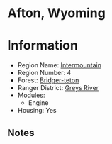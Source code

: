 
Afton, Wyoming
==============
  
# Information  
* Region Name: [Intermountain]()  
* Region Number: 4  
* Forest: [Bridger-teton](http://www.fs.usda.gov/btnf)  
* Ranger District: [Greys River]()  
* Modules:  
  - Engine  
* Housing: Yes  
  
## Notes

